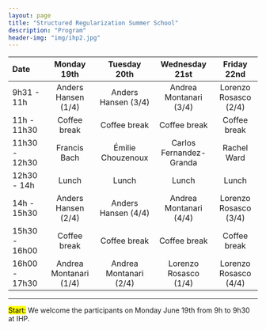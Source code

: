 ```yaml
---
layout: page
title: "Structured Regularization Summer School"
description: "Program"
header-img: "img/ihp2.jpg"
---
```


 Date  | Monday 19th 				| Tuesday 20th 	| Wednesday 21st |  Friday 22nd |
:------------------------------|:-----------------------:|:-----------------------:|:-----------------------:|:-----------------------:|
9h31 - 11h 	|Anders Hansen (1/4) 		| Anders Hansen (3/4) 	| Andrea Montanari (3/4) | Lorenzo Rosasco (2/4) |
11h - 11h30 	| Coffee break 				| Coffee break 	| Coffee break | Coffee break |
11h30 - 12h30 | Francis Bach 				| Émilie Chouzenoux 	| Carlos Fernandez-Granda | Rachel Ward |
12h30 - 14h 	| Lunch 						| Lunch 	| Lunch | Lunch |
14h - 15h30 	|Anders Hansen (2/4) 		| Anders Hansen (4/4)	|Andrea Montanari (4/4) | Lorenzo Rosasco (3/4) |
15h30 - 16h00 | Coffee break 				| Coffee break 	| Coffee break | Coffee break |
16h00 - 17h30 |Andrea Montanari (1/4) 	| Andrea Montanari (2/4) 	| Lorenzo Rosasco (1/4) | Lorenzo Rosasco (4/4) |

___
<mark>Start:</mark> We welcome the participants on Monday June 19th from 9h to 9h30 at IHP. 

